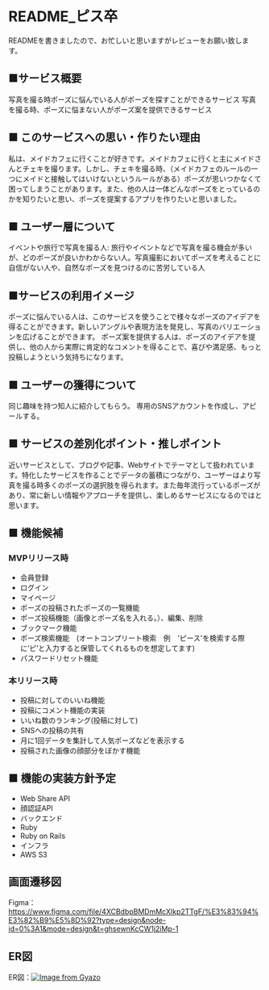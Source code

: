 # README_ピス卒

READMEを書きましたので、お忙しいと思いますがレビューをお願い致します。

## ■サービス概要
写真を撮る時ポーズに悩んでいる人がポーズを探すことができるサービス
写真を撮る時、ポーズに悩まない人がポーズ案を提供できるサービス

## ■ このサービスへの思い・作りたい理由
私は、メイドカフェに行くことが好きです。メイドカフェに行くと主にメイドさんとチェキを撮ります。しかし、チェキを撮る時、（メイドカフェのルールの一つにメイドと接触してはいけないというルールがある）ポーズが思いつかなくて困ってしまうことがあります。また、他の人は一体どんなポーズをとっているのかを知りたいと思い、ポーズを提案するアプリを作りたいと思いました。

## ■ ユーザー層について
イベントや旅行で写真を撮る人: 旅行やイベントなどで写真を撮る機会が多いが、どのポーズが良いかわからない人。写真撮影においてポーズを考えることに自信がない人や、自然なポーズを見つけるのに苦労している人

## ■サービスの利用イメージ
ポーズに悩んでいる人は、このサービスを使うことで様々なポーズのアイデアを得ることができます。新しいアングルや表現方法を発見し、写真のバリエーションを広げることができます。
ポーズ案を提供する人は、ポーズのアイデアを提供し、他の人から実際に肯定的なコメントを得ることで、喜びや満足感、もっと投稿しようという気持ちになります。

## ■ ユーザーの獲得について
同じ趣味を持つ知人に紹介してもらう。
専用のSNSアカウントを作成し、アピールする。

## ■ サービスの差別化ポイント・推しポイント
近いサービスとして、ブログや記事、Webサイトでテーマとして扱われています。特化したサービスを作ることでデータの蓄積につながり、ユーザーはより写真を撮る時多くのポーズの選択肢を得られます。また毎年流行っているポーズがあり、常に新しい情報やアプローチを提供し、楽しめるサービスになるのではと思います。

## ■ 機能候補
### MVPリリース時
 
- 会員登録
- ログイン
- マイページ
- ポーズの投稿されたポーズの一覧機能
- ポーズ投稿機能（画像とポーズ名を入れる。）、編集、削除　
- ブックマーク機能　
- ポーズ検索機能　(オートコンプリート検索　例　'ピース'を検索する際に’ピ’と入力すると保管してくれるものを想定してます)
- パスワードリセット機能

### 本リリース時
- 投稿に対してのいいね機能
- 投稿にコメント機能の実装
- いいね数のランキング(投稿に対して)
- SNSへの投稿の共有
- 月に1回データを集計して人気ポーズなどを表示する
- 投稿された画像の顔部分をぼかす機能 


## ■ 機能の実装方針予定
- Web Share API
- 顔認証API
- バックエンド
- Ruby
- Ruby on Rails
- インフラ
- AWS S3

## 画面遷移図
Figma：https://www.figma.com/file/4XCBdbpBMDmMcXIkp2TTgF/%E3%83%94%E3%82%B9%E5%8D%92?type=design&node-id=0%3A1&mode=design&t=ghsewnKcCW1j2iMp-1

## ER図
ER図：[![Image from Gyazo](https://i.gyazo.com/ab2e678c3c5256b8894ca999e0830ed2.png)](https://gyazo.com/ab2e678c3c5256b8894ca999e0830ed2)